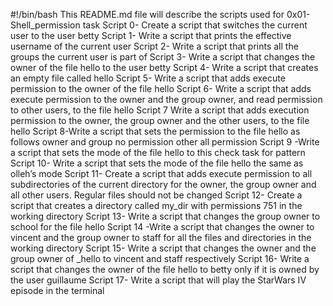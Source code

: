 #!/bin/bash
This README.md file will describe the scripts used for 0x01-Shell_permission task
Script 0- Create a script that switches the current user to the user betty
Script 1- Write a script that prints the effective username of the current user
Script 2- Write a script that prints all the groups the current user is part of
Script 3- Write a script that changes the owner of the file hello to the user betty
Script 4- Write a script that creates an empty file called hello
Script 5- Write a script that adds execute permission to the owner of the file hello
Script 6- Write a script that adds execute permission to the owner and the group owner, and read permission to other users, to the file hello
Script 7 Write a script that adds execution permission to the owner, the group owner and the other users, to the file hello
Script 8-Write a script that sets the permission to the file hello as follows owner and group no permission other all permission
Script 9 -Write a script that sets the mode of the file hello to this check task for pattern
Script 10- Write a script that sets the mode of the file hello the same as olleh’s mode
Script 11- Create a script that adds execute permission to all subdirectories of the current directory for the owner, the group owner and all other users. Regular files should not be changed
Script 12- Create a script that creates a directory called my_dir with permissions 751 in the working directory
Script 13- Write a script that changes the group owner to school for the file hello
Script 14 -Write a script that changes the owner to vincent and the group owner to staff for all the files and directories in the working directory
Script 15- Write a script that changes the owner and the group owner of _hello to vincent and staff respectively
Script 16- Write a script that changes the owner of the file hello to betty only if it is owned by the user guillaume
Script 17- Write a script that will play the StarWars IV episode in the terminal
